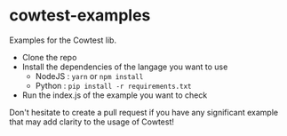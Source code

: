 # cowtest-examples
Examples for the Cowtest lib.

* Clone the repo
* Install the dependencies of the langage you want to use
  * NodeJS : `yarn` or `npm install`
  * Python : `pip install -r requirements.txt`
* Run the index.js of the example you want to check

Don't hesitate to create a pull request if you have any significant example that may add clarity to the usage of Cowtest!
